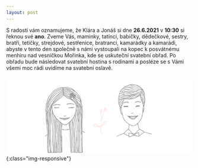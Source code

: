 ```yaml
---
layout: post
---
```

S radostí vám oznamujeme, že Klára a Jonáš si dne **26.6.2021** v **10:30** si řeknou své **ano**. Zveme Vás, maminky, tatínci, babičky, dědečkové, sestry, bratři, tetičky, strejdové, sestřenice, bratranci, kamarádky a kamarádi, abyste v tento den společně s námi vystoupali na kopec k posvátnému menhiru nad vesničkou Mořinka, kde se uskuteční svatební obřad. Po obřadu bude následovat svatební hostina s rodinami a posléze se s Vámi všemi moc rádi uvidíme na svatební oslavě. <br/>
<br/>
![image-title-here](images/oznameni.png){:class="img-responsive"}
